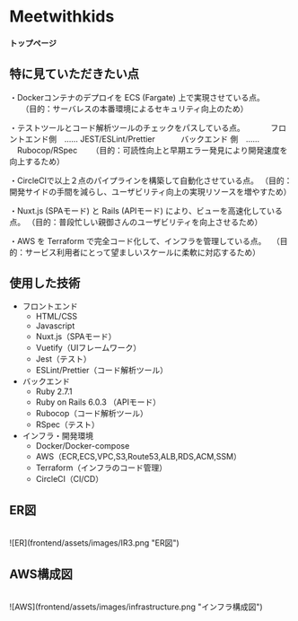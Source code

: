 # Meetwithkids


#### トップページ


## 特に見ていただきたい点
・Dockerコンテナのデプロイを ECS (Fargate) 上で実現させている点。
　　（目的：サーバレスの本番環境によるセキュリティ向上のため）

・テストツールとコード解析ツールのチェックをパスしている点。
　　　フロントエンド側　……   JEST/ESLint/Prettier
　　　バックエンド 側　……  　Rubocop/RSpec 
　　（目的：可読性向上と早期エラー発見により開発速度を向上するため）

・CircleCIで以上２点のパイプラインを構築して自動化させている点。
	（目的：開発サイドの手間を減らし、ユーザビリティ向上の実現リソースを増やすため）

・Nuxt.js (SPAモード) と Rails (APIモード) により、ビューを高速化している点。
	（目的：普段忙しい親御さんのユーザビリティを向上させるため）

・AWS を Terraform で完全コード化して、インフラを管理している点。
　（目的：サービス利用者にとって望ましいスケールに柔軟に対応するため）

## 使用した技術
* フロントエンド  
  * HTML/CSS
  * Javascript
  * Nuxt.js（SPAモード）
  * Vuetify（UIフレームワーク）
  * Jest（テスト）
  * ESLint/Prettier（コード解析ツール）
* バックエンド  
  * Ruby 2.7.1
  * Ruby on Rails 6.0.3 （APIモード）
  * Rubocop（コード解析ツール）
  * RSpec（テスト）
* インフラ・開発環境  
  * Docker/Docker-compose
  * AWS（ECR,ECS,VPC,S3,Route53,ALB,RDS,ACM,SSM）
  * Terraform（インフラのコード管理）
  * CircleCI（CI/CD）

## ER図
<br>
![ER](frontend/assets/images/IR3.png "ER図")

## AWS構成図
<br>
![AWS](frontend/assets/images/infrastructure.png "インフラ構成図")


<br>




